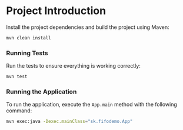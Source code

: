 # Project Introduction

Install the project dependencies and build the project using Maven:

```sh
mvn clean install
```

### Running Tests

Run the tests to ensure everything is working correctly:

```sh
mvn test
```

### Running the Application

To run the application, execute the `App.main` method with the following command:

```sh
mvn exec:java -Dexec.mainClass="sk.fifodemo.App"
```
